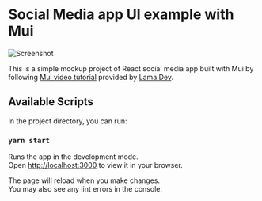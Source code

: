 # Social Media app UI example with Mui

![Screenshot]('./screenshot.gif')

This is a simple mockup project of React social media app built with Mui by following [Mui video tutorial](https://www.youtube.com/watch?v=fzxEECHnsvU) provided by [Lama Dev](https://www.youtube.com/@LamaDev).

## Available Scripts

In the project directory, you can run:

### `yarn start`

Runs the app in the development mode.\
Open [http://localhost:3000](http://localhost:3000) to view it in your browser.

The page will reload when you make changes.\
You may also see any lint errors in the console.
